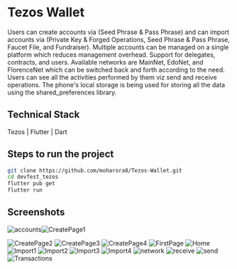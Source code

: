 # Tezos Wallet 

Users can create accounts via (Seed Phrase & Pass Phrase) and can import accounts via (Private Key & Forged Operations, Seed Phrase & Pass Phrase, Faucet File, and Fundraiser). Multiple accounts can be managed on a single platform which reduces management overhead. Support for delegates, contracts, and users. Available networks are MainNet, EdoNet, and FlorenceNet which can be switched back and forth according to the need. Users can see all the activities performed by them viz send and receive operations. The phone's local storage is being used for storing all the data using the shared_preferences library.

## Technical Stack 

Tezos | Flutter | Dart 

## Steps to run the project
```bash
git clone https://github.com/moharora8/Tezos-Wallet.git
cd devfest_tezos
flutter pub get
flutter run
```

## Screenshots
![accounts](https://user-images.githubusercontent.com/45122810/129529501-95572f50-8530-47ef-8384-b65eea9f61d5.jpg)![CreatePage1](https://user-images.githubusercontent.com/45122810/129529507-1c7dcf0f-b37b-46f4-ba67-de917bf9486b.jpg)

![CreatePage2](https://user-images.githubusercontent.com/45122810/129529510-b35f916c-d8a0-40b5-a5b1-29a803d3c2dd.jpg)
![CreatePage3](https://user-images.githubusercontent.com/45122810/129529514-e8060b1f-cfc0-4ee8-854d-e41eceb3427a.jpg)
![CreatePage4](https://user-images.githubusercontent.com/45122810/129529518-ac739d28-94b3-4b5c-b6bd-849b08794936.jpg)
![FirstPage](https://user-images.githubusercontent.com/45122810/129529519-22f91b60-2ca0-48e6-81e4-06294b8f22a4.jpg)
![Home](https://user-images.githubusercontent.com/45122810/129529521-a979e621-f4be-44ec-a826-19655afbdd03.jpg)
![Import1](https://user-images.githubusercontent.com/45122810/129529527-fa1b0175-06d2-4d50-9e39-098c00331b75.jpg)
![Import2](https://user-images.githubusercontent.com/45122810/129529529-372c474c-0ca4-4cbd-8f61-e82ad300ff58.jpg)
![Import3](https://user-images.githubusercontent.com/45122810/129529534-1c41dc17-a8ff-47ae-b8d6-df527579a0ac.jpg)
![Import4](https://user-images.githubusercontent.com/45122810/129529537-31d99ac9-07a2-4309-ab74-e0962d7f333f.jpg)
![network](https://user-images.githubusercontent.com/45122810/129529544-43d32786-e46f-4d5b-a814-b8ba58a298b3.jpg)
![receive](https://user-images.githubusercontent.com/45122810/129529548-8291b48f-3604-4398-9479-42aec650fc3d.jpg)
![send](https://user-images.githubusercontent.com/45122810/129529556-5c8a8b76-7a72-42e9-9e1e-ef49d2985349.jpg)
![Transactions](https://user-images.githubusercontent.com/45122810/129529559-f2c866ff-2701-4406-894d-31b9ac04d623.jpg)



